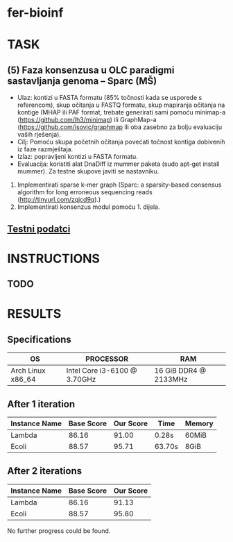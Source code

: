 # fer-bioinf

# TASK
## (5) Faza konsenzusa u OLC paradigmi sastavljanja genoma – Sparc (MŠ)

* Ulaz: kontizi u FASTA formatu (85% točnosti kada se usporede s referencom), skup očitanja u FASTQ formatu, skup mapiranja očitanja na kontige (MHAP ili PAF format, trebate generirati sami pomoću minimap-a (https://github.com/lh3/minimap) ili GraphMap-a (https://github.com/isovic/graphmap ili oba zasebno za bolju evaluaciju vaših rješenja).
* Cilj: Pomoću skupa početnih očitanja povećati točnost kontiga dobivenih iz faze razmještaja.
* Izlaz: popravljeni kontizi u FASTA formatu.
* Evaluacija: koristiti alat DnaDiff iz mummer paketa (sudo apt-get install mummer). Za testne skupove javiti se nastavniku.


1. Implementirati sparse k-mer graph (Sparc: a sparsity-based consensus algorithm for long erroneous sequencing reads (http://tinyurl.com/zqjcd9q).)
2. Implementirati konsenzus modul pomoću 1. dijela.

## [Testni podatci](https://www.dropbox.com/s/a40dhhfchojyf0c/consenus_input.zip?dl=0)

# INSTRUCTIONS
## TODO

# RESULTS
## Specifications
| OS | PROCESSOR | RAM |
| -- | --------- | --- |
| Arch Linux x86_64 | Intel Core i3-6100 @ 3.70GHz | 16 GiB DDR4 @ 2133MHz |

## After 1 iteration
| Instance Name | Base Score | Our Score | Time   | Memory |
| ------------- | ---------- | --------- | ------ | ------ |
| Lambda        | 86.16      | 91.00     | 0.28s  | 60MiB  |
| Ecoli         | 88.57      | 95.71     | 63.70s | 8GiB   |

## After 2 iterations
| Instance Name | Base Score | Our Score |
| ------------- | ---------- | --------- |
| Lambda        | 86.16      | 91.13     |
| Ecoli         | 88.57      | 95.80     |

No further progress could be found.
